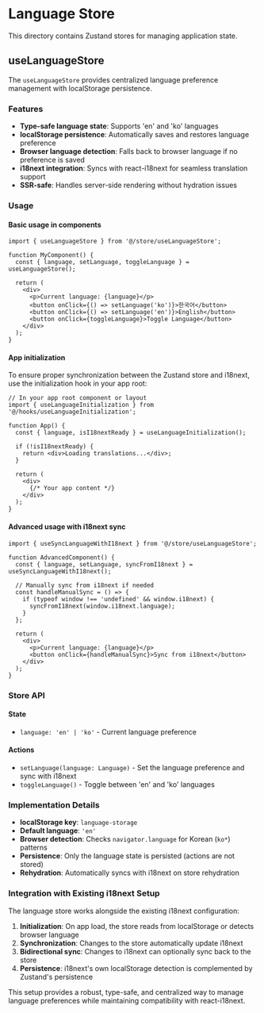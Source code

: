 # Language Store

This directory contains Zustand stores for managing application state.

## useLanguageStore

The `useLanguageStore` provides centralized language preference management with localStorage persistence.

### Features

- **Type-safe language state**: Supports 'en' and 'ko' languages
- **localStorage persistence**: Automatically saves and restores language preference
- **Browser language detection**: Falls back to browser language if no preference is saved
- **i18next integration**: Syncs with react-i18next for seamless translation support
- **SSR-safe**: Handles server-side rendering without hydration issues

### Usage

#### Basic usage in components

```tsx
import { useLanguageStore } from '@/store/useLanguageStore';

function MyComponent() {
  const { language, setLanguage, toggleLanguage } = useLanguageStore();
  
  return (
    <div>
      <p>Current language: {language}</p>
      <button onClick={() => setLanguage('ko')}>한국어</button>
      <button onClick={() => setLanguage('en')}>English</button>
      <button onClick={toggleLanguage}>Toggle Language</button>
    </div>
  );
}
```

#### App initialization

To ensure proper synchronization between the Zustand store and i18next, use the initialization hook in your app root:

```tsx
// In your app root component or layout
import { useLanguageInitialization } from '@/hooks/useLanguageInitialization';

function App() {
  const { language, isI18nextReady } = useLanguageInitialization();
  
  if (!isI18nextReady) {
    return <div>Loading translations...</div>;
  }
  
  return (
    <div>
      {/* Your app content */}
    </div>
  );
}
```

#### Advanced usage with i18next sync

```tsx
import { useSyncLanguageWithI18next } from '@/store/useLanguageStore';

function AdvancedComponent() {
  const { language, setLanguage, syncFromI18next } = useSyncLanguageWithI18next();
  
  // Manually sync from i18next if needed
  const handleManualSync = () => {
    if (typeof window !== 'undefined' && window.i18next) {
      syncFromI18next(window.i18next.language);
    }
  };
  
  return (
    <div>
      <p>Current language: {language}</p>
      <button onClick={handleManualSync}>Sync from i18next</button>
    </div>
  );
}
```

### Store API

#### State

- `language: 'en' | 'ko'` - Current language preference

#### Actions

- `setLanguage(language: Language)` - Set the language preference and sync with i18next
- `toggleLanguage()` - Toggle between 'en' and 'ko' languages

### Implementation Details

- **localStorage key**: `language-storage`
- **Default language**: `'en'`
- **Browser detection**: Checks `navigator.language` for Korean (`ko*`) patterns
- **Persistence**: Only the language state is persisted (actions are not stored)
- **Rehydration**: Automatically syncs with i18next on store rehydration

### Integration with Existing i18next Setup

The language store works alongside the existing i18next configuration:

1. **Initialization**: On app load, the store reads from localStorage or detects browser language
2. **Synchronization**: Changes to the store automatically update i18next
3. **Bidirectional sync**: Changes to i18next can optionally sync back to the store
4. **Persistence**: i18next's own localStorage detection is complemented by Zustand's persistence

This setup provides a robust, type-safe, and centralized way to manage language preferences while maintaining compatibility with react-i18next.
